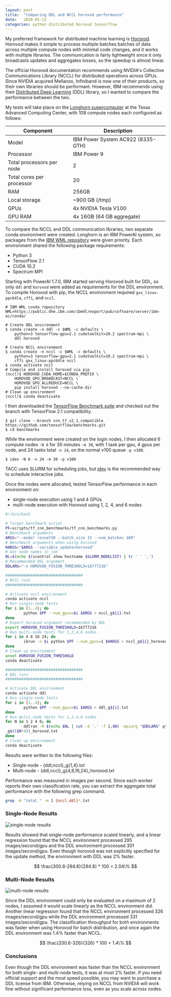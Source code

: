 ```yaml
---
layout: post
title:  "Comparing DDL and NCCL horovod performance"
date:   2020-05-13
categories: python distributed horovod tensorflow
---
```


My preferred framework for distributed machine learning is [Horovod](https://github.com/horovod/horovod).
Horovod makes it simple to process multiple batches batches of data across multiple compute nodes with minimal code changes, and it works with multiple libraries.
The communication is fairly lightweight since it only broadcasts updates and aggregates losses, so the speedup is almost linear.

The official Horovod documentation recommends using NVIDIA's Collective Communications Library (NCCL) for distributed operations across GPUs.
Since NVIDIA acquired Mellanox, Infiniband is now one of their products, so their own libraries should be performant.
However, IBM recommends using their [Distributed Deep Learning](https://developer.ibm.com/linuxonpower/2018/08/24/distributed-deep-learning-horovod-powerai-ddl/) (DDL) library, so I wanted to compare the performance between the two.

My tests will take place on the [Longhorn supercomputer](https://portal.tacc.utexas.edu/user-guides/longhorn) at the Texas Advanced Computing Center, with 108 compute nodes each configured as follows:

| Component | Description |
|-----------|-------------|
| Model | IBM Power System AC922 (8335-GTH) |
| Processor | IBM Power 9 |
| Total processors per node | 2 |
| Total cores per processor | 20 |
| RAM | 256GB |
| Local storage | ~900 GB (/tmp) |
| GPUs | 4x NVIDIA Tesla V100 |
| GPU RAM | 4x 16GB (64 GB aggregate) |

To compare the NCCL and DDL communication libraries, two separate conda environment were created.
Longhorn is an IBM PowerAI system, so packages from the [IBM WML repository](https://public.dhe.ibm.com/ibmdl/export/pub/software/server/ibm-ai/conda/#/) were given priority.
Each environment shared the following package requirements:

- Python 3
- TensorFlow 2.1
- CUDA 10.2
- Spectrum MPI

Starting with PowerAI 1.7.0, IBM started serving Horovod built for DDL, so only `ddl` and `horovod` were added as requirements for the DDL environment.
To compile Horovod with pip, the NCCL environment required `gxx_linux-ppc64le`, `cffi`, and `nccl`.

```shell
# IBM WML conda repository
WML=https://public.dhe.ibm.com/ibmdl/export/pub/software/server/ibm-ai/conda/

# Create DDL environment
$ conda create -n ddl -c $WML -c defaults \
	python=3 tensorflow-gpu=2.1 cudatoolkit=10.2 spectrum-mpi \
	ddl horovod

# Create NCCL environment
$ conda create -n nccl -c $WML -c defaults \
	python=3 tensorflow-gpu=2.1 cudatoolkit=10.2 spectrum-mpi \
	cffi gxx_linux-ppc64le nccl 
$ conda activate nccl
# Compile and install horovod via pip
(nccl)$ HOROVOD_CUDA_HOME=$CONDA_PREFIX \
	HOROVOD_GPU_BROADCAST=NCCL \
	HOROVOD_GPU_ALLREDUCE=NCCL \
	pip install horovod --no-cache-dir
# Clean up environment
(nccl)$ conda deactivate
```

I then downloaded the [TensorFlow Benchmark suite](https://github.com/tensorflow/benchmarks) and checked out the branch with TensorFlow 2.1 compatibility.

```shell
$ git clone --branch cnn_tf_v2.1_compatible https://github.com/tensorflow/benchmarks.git
$ cd benchmarks
```

While the environment were created on the login nodes, 
I then allocated 6 compute nodes `-N 6` for 30 minutes `-m 30`, with 1 task per gpu, 4 gpus per node, and 24 tasks total `-n 24`, on the normal v100 queue `-p v100`.

```shell
$ idev -N 6 -n 24 -m 30 -p v100
```

TACC uses SLURM for scheduling jobs, but [idev](https://portal.tacc.utexas.edu/software/idev) is the recommended way to schedule interactive jobs.

Once the nodes were allocated, tested TensorFlow performance in each environment on:

- single-node execution using 1 and 4 GPUs
- multi-node execution with Horovod using 1, 2, 4, and 6 nodes

```bash
#!/bin/bash

# Target benchmark script
PF=scripts/tf_cnn_benchmarks/tf_cnn_benchmarks.py
# Benchmark arguments
ARGS="--model resnet50 --batch_size 32 --num_batches 100"
# Benchmark arguments when using horovod
HARGS="$ARGS --variable_update=horovod"
# Get node names in job
NL=$(echo $(scontrol show hostname $SLURM_NODELIST) | tr ' ' ',')
# Recommended DDL argument
DDLARG="-x HOROVOD_FUSION_THRESHOLD=16777216"

##################################
# NCCL runs
##################################

# Activate nccl environment
conda activate nccl
# Run single-node tests
for i in {1..4}; do
        python $PF --num_gpus=$i $ARGS > nccl_g${i}.txt
done
# Export horovod argument recommended by DDL
export HOROVOD_FUSION_THRESHOLD=16777216
# Run multi-node tests for 1,2,4,6 nodes
for i in 4 8 16 24; do
        ibrun -n $i python $PF --num_gpus=1 $HARGS > nccl_g${i}_horovod.txt
done
# Clean up environment
unset HOROVOD_FUSION_THRESHOLD
conda deactivate

##################################
# DDL runs
##################################

# Activate DDL environment
conda activate ddl
# Run single-node tests
for i in {1..4}; do
        python $PF --num_gpus=$i $ARGS > ddl_g${i}.txt
done
# Run multi-node tests for 1,2,4,6 nodes
for N in 1 2 4 6; do
        ddlrun -H $(echo $NL | cut -d ',' -f 1,$N) -mpiarg "$DDLARG" python $PF --num_gpus=1 $HARGS >
_g$(($N*4))_horovod.txt
done
# Clean up environment
conda deactivate
```

Results were written to the following files:

- Single-node - {ddl,nccl}_g{1,4}.txt
- Multi-node - {ddl,nccl}_g{4,8,16,24}_horovod.txt

Performance was measured in images per second.
Since each worker reports their own classification rate, you can extract the aggregate total performance with the following grep command.

```bash
grep -H "total " -m 1 {nccl,ddl}*.txt
```

### Single-Node Results

![single-node results](/assets/nccl_ddl_single.png)

Results showed that single-node performance scaled linearly, and a linear regression found that the NCCL environment processed 295 images/second/gpu and the DDL environment processed 301 images/second/gpu.
Even though horovod was not explicitly specified for the update method, the environment with DDL was 2% faster.

$$
\frac{300.8-294.8}{294.8} * 100 = 2.04\%
$$

### Multi-Node Results

![multi-node results](/assets/nccl_ddl_multi.png)

Since the DDL environment could only be evaluated on a maximum of 2 nodes, I assumed it would scale linearly as the NCCL environment did.
Another linear regression found that the NCCL environment processed 326 images/second/gpu while the DDL environment processed 331 images/second/gpu.
The classification throughput for both environments was faster when using Horovod for batch distribution, and once again the DDL environment was 1.4% faster than NCCL.

$$
\frac{330.6-326}{326} * 100 = 1.4\%
$$

### Conclusions

Even though the DDL environment was faster than the NCCL environment for both single- and multi-node tests, it was at most 2% faster.
If you need official support and the most speed possible, you may want to purchase a DDL license from IBM.
Otherwise, relying on NCCL from NVIDIA will work fine without significant performance loss, even as you scale across nodes.